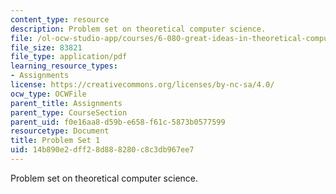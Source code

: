 ```yaml
---
content_type: resource
description: Problem set on theoretical computer science.
file: /ol-ocw-studio-app/courses/6-080-great-ideas-in-theoretical-computer-science-spring-2008/14b890e2dff28d888280c8c3db967ee7_ps1.pdf
file_size: 83821
file_type: application/pdf
learning_resource_types:
- Assignments
license: https://creativecommons.org/licenses/by-nc-sa/4.0/
ocw_type: OCWFile
parent_title: Assignments
parent_type: CourseSection
parent_uid: f0e16aa8-d59b-e658-f61c-5873b0577599
resourcetype: Document
title: Problem Set 1
uid: 14b890e2-dff2-8d88-8280-c8c3db967ee7
---
```

Problem set on theoretical computer science.